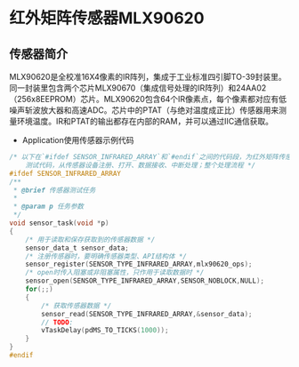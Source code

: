 # 红外矩阵传感器MLX90620

## 传感器简介

MLX90620是全校准16X4像素的IR阵列，集成于工业标准四引脚TO-39封装里。同一封装里包含两个芯片MLX90670（集成信号处理的IR阵列）和24AA02（256x8EEPROM）芯片。MLX90620包含64个IR像素点，每个像素都对应有低噪声斩波放大器和高速ADC。芯片中的PTAT（与绝对温度成正比）传感器用来测量环境温度。IR和PTAT的输出都存在内部的RAM，并可以通过IIC通信获取。

- Application使用传感器示例代码

```c
/* 以下在`#ifdef SENSOR_INFRARED_ARRAY`和`#endif`之间的代码段，为红外矩阵传感器的
    测试代码，从传感器设备注册、打开、数据接收、中断处理；整个处理流程 */
#ifdef SENSOR_INFRARED_ARRAY
/**
 * @brief 传感器测试任务
 *
 * @param p 任务参数
 */
void sensor_task(void *p)
{
    /* 用于读取和保存获取到的传感器数据 */
    sensor_data_t sensor_data;
    /* 注册传感器时，要明确传感器类型、API结构体 */
    sensor_register(SENSOR_TYPE_INFRARED_ARRAY,mlx90620_ops);
    /* open时传入阻塞或非阻塞属性，只作用于读取数据时 */
    sensor_open(SENSOR_TYPE_INFRARED_ARRAY,SENSOR_NOBLOCK,NULL);
    for(;;)
    {
        /* 获取传感器数据 */
        sensor_read(SENSOR_TYPE_INFRARED_ARRAY,&sensor_data);
        // TODO:
        vTaskDelay(pdMS_TO_TICKS(1000));
    }
}
#endif
```
